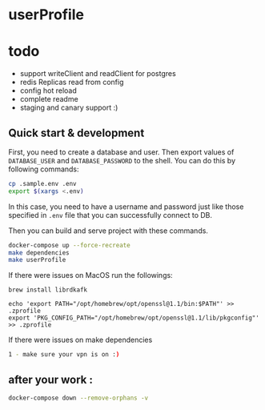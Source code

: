 # userProfile

# todo

- support writeClient and readClient for postgres
- redis Replicas read from config
- config hot reload
- complete readme
- staging and canary support :)

## Quick start & development

First, you need to create a database and user. Then export values of `DATABASE_USER` and `DATABASE_PASSWORD` to the
shell. You can do this by following commands:

```bash
cp .sample.env .env
export $(xargs <.env)
```

In this case, you need to have a username and password just like those specified in `.env` file that you can
successfully connect to DB.

Then you can build and serve project with these commands.

```bash
docker-compose up --force-recreate
make dependencies
make userProfile 
```

If there were issues on MacOS run the followings:

```
brew install librdkafk

echo 'export PATH="/opt/homebrew/opt/openssl@1.1/bin:$PATH"' >> .zprofile
export 'PKG_CONFIG_PATH="/opt/homebrew/opt/openssl@1.1/lib/pkgconfig"' >> .zprofile

```

If there were issues on make dependencies

```bash
1 - make sure your vpn is on :) 
```

## after your work :

```bash
docker-compose down --remove-orphans -v
```
